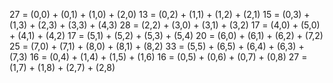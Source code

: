 27 = (0,0) + (0,1) + (1,0) + (2,0)
13 = (0,2) + (1,1) + (1,2) + (2,1)
15 = (0,3) + (1,3) + (2,3) + (3,3) + (4,3)
28 = (2,2) + (3,0) + (3,1) + (3,2)
17 = (4,0) + (5,0) + (4,1) + (4,2)
17 = (5,1) + (5,2) + (5,3) + (5,4)
20 = (6,0) + (6,1) + (6,2) + (7,2)
25 = (7,0) + (7,1) + (8,0) + (8,1) + (8,2)
33 = (5,5) + (6,5) + (6,4) + (6,3) + (7,3)
16 = (0,4) + (1,4) + (1,5) + (1,6)
16 = (0,5) + (0,6) + (0,7) + (0,8)
27 = (1,7) + (1,8) + (2,7) + (2,8)
